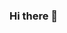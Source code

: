 ### Hi there 👋

<!--
**Dev-Fadamakay/Dev-Fadamakay** is a ✨ _special_ ✨ repository because its `README.md` (this file) appears on your GitHub profile.

Here are some ideas to get you started:

- 🔭 I’m currently working on building my skill in Data Analytics
- 🌱 I’m currently learning Data Analyses in 30days of learning
- 👯 I’m looking to collaborate on Collaborate on Everything Data Analyses Project and Canva Design 
- 🤔 I’m looking for help with breaking down technical concept
- 💬 Ask me about my learning journey
- 📫 How to reach me: Twitter.com/fadamakay, 
- 😄 Pronouns: (HE/HIM/HIS)
- ⚡ Fun fact: like Deligent and going to new places.
-->
